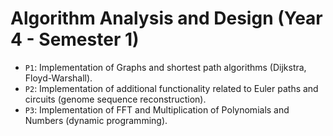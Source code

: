 # Algorithm Analysis and Design (Year 4 - Semester 1)

- `P1`: Implementation of Graphs and shortest path algorithms (Dijkstra, Floyd-Warshall).
- `P2`: Implementation of additional functionality related to Euler paths and circuits (genome sequence reconstruction).
- `P3`: Implementation of FFT and Multiplication of Polynomials and Numbers (dynamic programming).